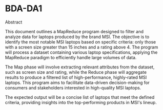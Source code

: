 # BDA-DA1
Abstract

This document outlines a MapReduce program designed to filter and analyze data for laptops produced by the brand MSI. The objective is to identify the most notable MSI laptops based on specific criteria: only those with a screen size greater than 15 inches and a rating above 4. The program will process a dataset containing various laptop specifications, applying the MapReduce paradigm to efficiently handle large volumes of data. 

The Map phase will involve extracting relevant attributes from the dataset, such as screen size and rating, while the Reduce phase will aggregate results to produce a filtered list of high-performance, highly-rated MSI laptops. This program aims to facilitate data-driven decision-making for consumers and stakeholders interested in high-quality MSI laptops. 

The expected output will be a concise list of laptops that meet the defined criteria, providing insights into the top-performing products in MSI's lineup.
